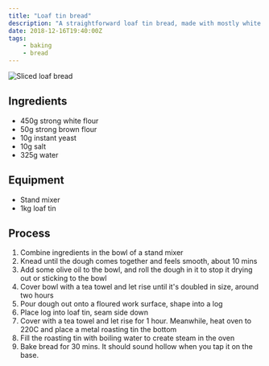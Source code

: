 ```yaml
---
title: "Loaf tin bread"
description: "A straightforward loaf tin bread, made with mostly white flour"
date: 2018-12-16T19:40:00Z
tags:
    - baking
    - bread
---
```


![Sliced loaf bread](/img/loaf-tin-bread/sliced-loaf-bread.jpg)

## Ingredients

- 450g strong white flour
- 50g strong brown flour
- 10g instant yeast
- 10g salt
- 325g water

## Equipment

- Stand mixer
- 1kg loaf tin


## Process

1. Combine ingredients in the bowl of a stand mixer
2. Knead until the dough comes together and feels smooth, about 10 mins
3. Add some olive oil to the bowl, and roll the dough in it to stop it drying out or sticking to the bowl
4. Cover bowl with a tea towel and let rise until it's doubled in size, around two hours
5. Pour dough out onto a floured work surface, shape into a log
6. Place log into loaf tin, seam side down
7. Cover with a tea towel and let rise for 1 hour. Meanwhile, heat oven to 220C and place a metal roasting tin the bottom
8. Fill the roasting tin with boiling water to create steam in the oven
9. Bake bread for 30 mins. It should sound hollow when you tap it on the base.
